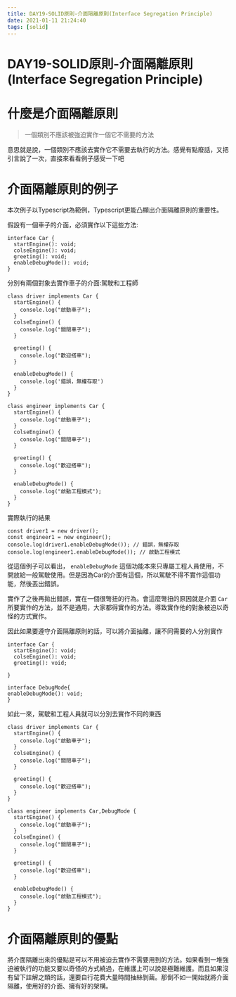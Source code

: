 ```yaml
---
title: DAY19-SOLID原則-介面隔離原則(Interface Segregation Principle)
date: 2021-01-11 21:24:40
tags: [solid]
---
```

# DAY19-SOLID原則-介面隔離原則(Interface Segregation Principle)

# 什麼是介面隔離原則

> 一個類別不應該被強迫實作一個它不需要的方法

意思就是說，一個類別不應該去實作它不需要去執行的方法。感覺有點廢話，又把引言說了一次，直接來看看例子感受一下吧

# 介面隔離原則的例子

本次例子以Typescript為範例，Typescript更能凸顯出介面隔離原則的重要性。

假設有一個車子的介面，必須實作以下這些方法:

```tsx
interface Car {
  startEngine(): void;
  colseEngine(): void;
  greeting(): void;
  enableDebugMode(): void;
}
```

分別有兩個對象去實作車子的介面:駕駛和工程師

```tsx
class driver implements Car {
  startEngine() {
    console.log("啟動車子");
  }
  colseEngine() {
    console.log("關閉車子");
  }

  greeting() {
    console.log("歡迎搭車");
  }

  enableDebugMode() {
    console.log('錯誤，無權存取')
  }
}

class engineer implements Car {
  startEngine() {
    console.log("啟動車子");
  }
  colseEngine() {
    console.log("關閉車子");
  }

  greeting() {
    console.log("歡迎搭車");
  }

  enableDebugMode() {
    console.log("啟動工程模式");
  }
}
```

實際執行的結果

```tsx
const driver1 = new driver();
const engineer1 = new engineer();
console.log(driver1.enableDebugMode()); // 錯誤，無權存取 
console.log(engineer1.enableDebugMode()); // 啟動工程模式
```

從這個例子可以看出， `enableDebugMode` 這個功能本來只專屬工程人員使用，不開放給一般駕駛使用。但是因為Car的介面有這個，所以駕駛不得不實作這個功能，然後丟出錯誤。

實作了之後再拋出錯誤，實在一個很彆扭的行為。會這麼彆扭的原因就是介面 `Car` 所要實作的方法，並不是通用，大家都得實作的方法。導致實作他的對象被迫以奇怪的方式實作。

因此如果要遵守介面隔離原則的話，可以將介面抽離，讓不同需要的人分別實作

```tsx
interface Car {
  startEngine(): void;
  colseEngine(): void;
  greeting(): void;
  
}

interface DebugMode{
enableDebugMode(): void;
}
```

如此一來，駕駛和工程人員就可以分別去實作不同的東西

```tsx
class driver implements Car {
  startEngine() {
    console.log("啟動車子");
  }
  colseEngine() {
    console.log("關閉車子");
  }

  greeting() {
    console.log("歡迎搭車");
  }
}

class engineer implements Car,DebugMode {
  startEngine() {
    console.log("啟動車子");
  }
  colseEngine() {
    console.log("關閉車子");
  }

  greeting() {
    console.log("歡迎搭車");
  }

  enableDebugMode() {
    console.log("啟動工程模式");
  }
}
```

# 介面隔離原則的優點

將介面隔離出來的優點是可以不用被迫去實作不需要用到的方法。如果看到一堆強迫被執行的功能又要以奇怪的方式繞過，在維護上可以說是極難維護。而且如果沒有留下註解之類的話，還要自行花費大量時間抽絲剝繭。那倒不如一開始就將介面隔離，使用好的介面、擁有好的架構。